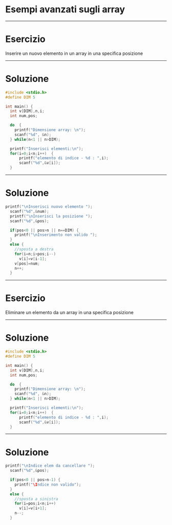 <!-- footer: M. Fraschini - Università degli Studi di Cagliari - AA 2021-2022 -->

<!-- page_number: true -->


# Esempi avanzati sugli array

---

# Esercizio
Inserire un nuovo elemento in un array in una specifica posizione

---

# Soluzione 

```C
#include <stdio.h>
#define DIM 5

int main() {
  int v[DIM],n,i;
  int num,pos;

  do  {
    printf("Dimensione array: \n");
    scanf("%d", &n);
  } while(n<1 || n>DIM);

  printf("Inserisci elementi:\n");
  for(i=0;i<n;i++)  {
      printf("elemento di indice - %d : ",i);
      scanf("%d",&v[i]);
  }
```

---

# Soluzione 

```C
printf("\nInserisci nuovo elemento ");
  scanf("%d",&num);
  printf("\nInserisci la posizione ");
  scanf("%d",&pos);

  if(pos<0 || pos>n || n==DIM) {
    printf("\nInserimento non valido ");
  }
  else {
    //sposta a destra
    for(i=n;i>pos;i--)
      v[i]=v[i-1];
    v[pos]=num;
    n++;
  }
```

---

# Esercizio
Eliminare un elemento da un array in una specifica posizione

---

# Soluzione 

```C
#include <stdio.h>
#define DIM 5

int main() {
  int v[DIM],n,i;
  int num,pos;

  do  {
    printf("Dimensione array: \n");
    scanf("%d", &n);
  } while(n<1 || n>DIM);

  printf("Inserisci elementi:\n");
  for(i=0;i<n;i++)  {
      printf("elemento di indice - %d : ",i);
      scanf("%d",&v[i]);
  }
```

---

# Soluzione 

```C
printf("\nIndice elem da cancellare ");
  scanf("%d",&pos);

  if(pos<0 || pos>n-1) {
    printf("\Indice non valido");
  }
  else {
    //sposta a sinistra
    for(i=pos;i<n;i++)
      v[i]=v[i+1];
    n--;
  }
```